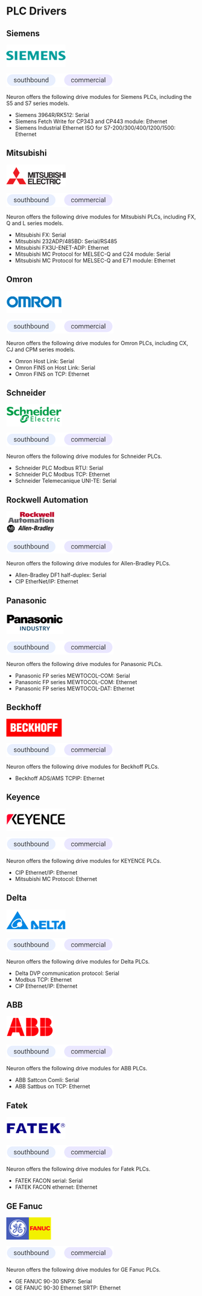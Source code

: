 # PLC Drivers

## Siemens

![siemens](./assets/SIEMENS.png)

![south-commercial](./assets/south-commercial.png)

Neuron offers the following drive modules for Siemens PLCs, including the S5 and S7 series models.

* Siemens 3964R/RK512: Serial
* Siemens Fetch Write for CP343 and CP443 module: Ethernet
* Siemens Industrial Ethernet ISO for S7-200/300/400/1200/1500: Ethernet

## Mitsubishi

![mitsubishi](./assets/MITSUBISHI.png)

![south-commercial](./assets/south-commercial.png)

Neuron offers the following drive modules for Mitsubishi PLCs, including FX, Q and L series models.

* Mitsubishi FX: Serial
* Mitsubishi 232ADP/485BD: Serial/RS485
* Mitsubishi FX3U-ENET-ADP: Ethernet
* Mitsubishi MC Protocol for MELSEC-Q and C24 module: Serial
* Mitsubishi MC Protocol for MELSEC-Q and E71 module: Ethernet

## Omron

![omron](./assets/OMRON.png)

![south-commercial](./assets/south-commercial.png)

Neuron offers the following drive modules for Omron PLCs, including CX, CJ and CPM series models.

* Omron Host Link: Serial
* Omron FINS on Host Link: Serial
* Omron FINS on TCP: Ethernet

## Schneider

![schneider](./assets/Schneider.png)

![south-commercial](./assets/south-commercial.png)

Neuron offers the following drive modules for Schneider PLCs.

* Schneider PLC Modbus RTU: Serial
* Schneider PLC Modbus TCP: Ethernet
* Schneider Telemecanique UNI-TE: Serial

## Rockwell Automation

![rockwell](./assets/Rockwell.png)

![south-commercial](./assets/south-commercial.png)

Neuron offers the following drive modules for Allen-Bradley PLCs.

* Allen-Bradley DF1 half-duplex: Serial
* CIP EtherNet/IP: Ethernet

## Panasonic

![panasonic](./assets/Panasonic.png)

![south-commercial](./assets/south-commercial.png)

Neuron offers the following drive modules for Panasonic PLCs.

* Panasonic FP series MEWTOCOL-COM: Serial
* Panasonic FP series MEWTOCOL-COM: Ethernet
* Panasonic FP series MEWTOCOL-DAT: Ethernet

## Beckhoff

![beckhoff](./assets/BECKHOFF.png)

![south-commercial](./assets/south-commercial.png)

Neuron offers the following drive modules for Beckhoff PLCs.

* Beckhoff ADS/AMS TCPIP: Ethernet

## Keyence

![keyence](./assets/KEYENCE.png)

![south-commercial](./assets/south-commercial.png)

Neuron offers the following drive modules for KEYENCE PLCs.

* CIP Ethernet/IP: Ethernet
* Mitsubishi MC Protocol: Ethernet

## Delta

![aelta](./assets/AELTA.png)

![south-commercial](./assets/south-commercial.png)

Neuron offers the following drive modules for Delta PLCs.

* Delta DVP communication protocol: Serial
* Modbus TCP: Ethernet
* CIP Ethernet/IP: Ethernet

## ABB

![abb](./assets/ABB.png)

![south-commercial](./assets/south-commercial.png)

Neuron offers the following drive modules for ABB PLCs.

* ABB Sattcon Comli: Serial
* ABB Sattbus on TCP: Ethernet

## Fatek

![fatek](./assets/FATEK.png)

![south-commercial](./assets/south-commercial.png)

Neuron offers the following drive modules for Fatek PLCs.

* FATEK FACON serial: Serial
* FATEK FACON ethernet: Ethernet

## GE Fanuc

![fanuc](./assets/FANUC.png)

![south-commercial](./assets/south-commercial.png)

Neuron offers the following drive modules for GE Fanuc PLCs.

* GE FANUC 90-30 SNPX: Serial
* GE FANUC 90-30 Ethernet SRTP: Ethernet
